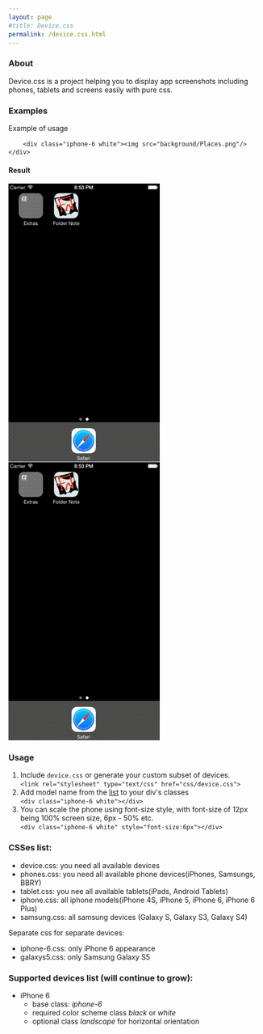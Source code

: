 ```yaml
---
layout: page
#title: Device.css
permalink: /device.css.html
---
```


### About

Device.css is a project helping you to display app screenshots including phones, tablets and screens easily with pure css.

### Examples

Example of usage

```
	<div class="iphone-6 white"><img src="background/Places.png"/></div>
```

#### Result
<div class="iphone-6 white" style="font-size: 4px;">
	<img src="background/screencast.gif"/>
</div>
<div class="iphone-6 black" style="font-size: 4px;">
	<img src="background/screencast.gif"/>
</div>

### Usage

1. Include `device.css` or generate your custom subset of devices.  
`<link rel="stylesheet" type="text/css" href="css/device.css">`
2. Add model name from the [list](#modelslist) to your div's classes  
`<div class="iphone-6 white"></div>`
3. You can scale the phone using font-size style, with font-size of 12px being 100% screen size, 6px - 50% etc.  
`<div class="iphone-6 white" style="font-size:6px"></div>`


### CSSes list:

- device.css: you need all available devices
- phones.css: you need all available phone devices(iPhones, Samsungs, BBRY)
- tablet.css: you nee all available tablets(iPads, Android Tablets)
- iphone.css: all iphone models(iPhone 4S, iPhone 5, iPhone 6, iPhone 6 Plus)
- samsung.css: all samsung devices (Galaxy S, Galaxy S3, Galaxy S4)

Separate css for separate devices:

- iphone-6.css: only iPhone 6 appearance
- galaxys5.css: only Samsung Galaxy S5

### Supported devices list (will continue to grow):

- iPhone 6
	- base class: *iphone-6*
	- required color scheme class *black* or *white*
	- optional class *landscape* for horizontal orientation
